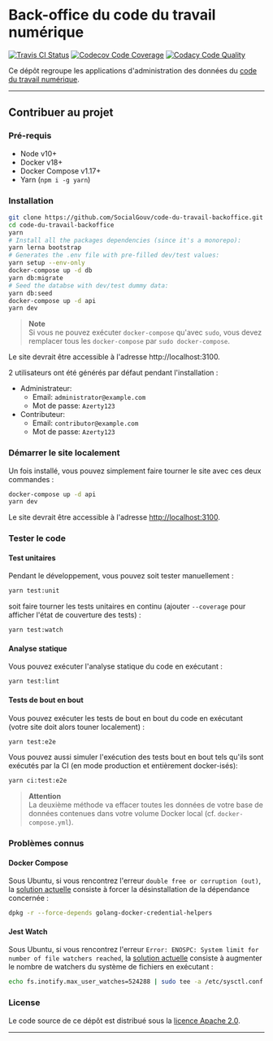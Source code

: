# Back-office du code du travail numérique

[![Travis CI Status][img-travis]][link-travis]
[![Codecov Code Coverage][img-codecov]][link-codecov]
[![Codacy Code Quality][img-codacy]][link-codacy]

Ce dépôt regroupe les applications d'administration des données du
[code du travail numérique][link-cdtn].

---

## Contribuer au projet

### Pré-requis

- Node v10+
- Docker v18+
- Docker Compose v1.17+
- Yarn (`npm i -g yarn`)

### Installation

```bash
git clone https://github.com/SocialGouv/code-du-travail-backoffice.git
cd code-du-travail-backoffice
yarn
# Install all the packages dependencies (since it's a monorepo):
yarn lerna bootstrap
# Generates the .env file with pre-filled dev/test values:
yarn setup --env-only
docker-compose up -d db
yarn db:migrate
# Seed the databse with dev/test dummy data:
yarn db:seed
docker-compose up -d api
yarn dev
```

> **Note**<br>
> Si vous ne pouvez exécuter `docker-compose` qu'avec `sudo`, vous devez
> remplacer tous les `docker-compose` par `sudo docker-compose`.

Le site devrait être accessible à l'adresse http://localhost:3100.

2 utilisateurs ont été générés par défaut pendant l'installation :

- Administrateur:
    - Email: `administrator@example.com`
    - Mot de passe: `Azerty123`
- Contributeur:
    - Email: `contributor@example.com`
    - Mot de passe: `Azerty123`

### Démarrer le site localement

Un fois installé, vous pouvez simplement faire tourner le site avec ces deux
commandes :

```bash
docker-compose up -d api
yarn dev
```

Le site devrait être accessible à l'adresse
[http://localhost:3100](http://localhost:3100).

### Tester le code

#### Test unitaires

Pendant le développement, vous pouvez soit tester manuellement :

```bash
yarn test:unit
```

soit faire tourner les tests unitaires en continu (ajouter `--coverage` pour
afficher l'état de couverture des tests) :

```bash
yarn test:watch
```

#### Analyse statique

Vous pouvez exécuter l'analyse statique du code en exécutant :

```bash
yarn test:lint
```

#### Tests de bout en bout

Vous pouvez exécuter les tests de bout en bout du code en exécutant (votre site
doit alors touner localement) :

```bash
yarn test:e2e
```

Vous pouvez aussi simuler l'exécution des tests bout en bout tels qu'ils sont
exécutés par la CI (en mode production et entièrement docker-isés):

```bash
yarn ci:test:e2e
```

> **Attention**<br>
> La deuxième méthode va effacer toutes les données de votre base de données
> contenues dans votre volume Docker local (cf. `docker-compose.yml`).

### Problèmes connus	

#### Docker Compose

Sous Ubuntu, si vous rencontrez l'erreur `double free or corruption (out)`, la
[solution actuelle][link-issue-1] consiste à forcer la désinstallation de la
dépendance concernée :

```bash
dpkg -r --force-depends golang-docker-credential-helpers
```

#### Jest Watch

Sous Ubuntu, si vous rencontrez l'erreur	`Error: ENOSPC: System limit for
number of file watchers reached`, la [solution	actuelle][link-issue-2] consiste
à augmenter le nombre de watchers du système de fichiers en exécutant :	

```bash
echo fs.inotify.max_user_watches=524288 | sudo tee -a /etc/sysctl.conf && sudo sysctl -p	
```

### License

Le code source de ce dépôt est distribué sous la
[licence Apache 2.0][link-license].

---

[img-codacy]: https://img.shields.io/codacy/grade/4c5aebc238b94d3795371b49fa6041de.svg?style=flat-square
[img-codecov]: https://img.shields.io/codecov/c/github/SocialGouv/code-du-travail-backoffice/dev.svg?style=flat-square
[img-travis]: https://img.shields.io/travis/SocialGouv/code-du-travail-backoffice/dev.svg?style=flat-square

[link-cdtn]: https://codedutravail.num.social.gouv.fr
[link-codacy]: https://app.codacy.com/project/SocialGouv/code-du-travail-backoffice/dashboard
[link-codecov]: https://codecov.io/gh/SocialGouv/code-du-travail-backoffice
[link-issue-1]: https://github.com/docker/docker-credential-helpers/issues/103#issuecomment-421822269
[link-issue-2]: https://github.com/facebook/jest/issues/3254#issuecomment-297214395
[link-license]: https://github.com/SocialGouv/code-du-travail-backoffice/blob/master/LICENSE
[link-travis]: https://travis-ci.com/SocialGouv/code-du-travail-backoffice
